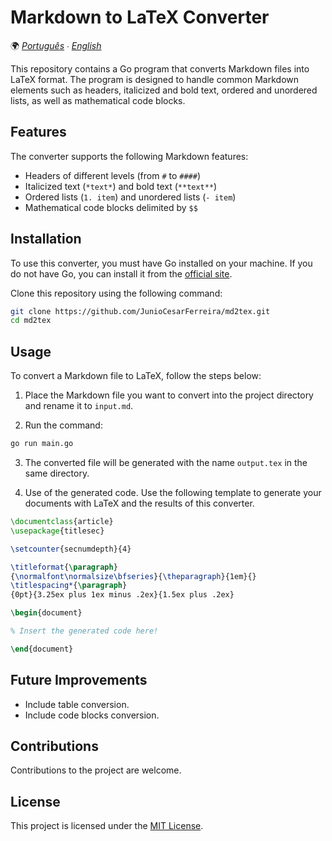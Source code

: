# Markdown to LaTeX Converter

🌍 *[Português](README.md) ∙ [English](README_en.md)*

This repository contains a Go program that converts Markdown files into LaTeX format. The program is designed to handle common Markdown elements such as headers, italicized and bold text, ordered and unordered lists, as well as mathematical code blocks.

## Features

The converter supports the following Markdown features:

- Headers of different levels (from `#` to `####`)
- Italicized text (`*text*`) and bold text (`**text**`)
- Ordered lists (`1. item`) and unordered lists (`- item`)
- Mathematical code blocks delimited by `$$`

## Installation

To use this converter, you must have Go installed on your machine. If you do not have Go, you can install it from the [official site](https://golang.org/dl/).

Clone this repository using the following command:

```bash
git clone https://github.com/JunioCesarFerreira/md2tex.git
cd md2tex
```

## Usage

To convert a Markdown file to LaTeX, follow the steps below:

1. Place the Markdown file you want to convert into the project directory and rename it to `input.md`.

2. Run the command:

```bash
go run main.go
```

3. The converted file will be generated with the name `output.tex` in the same directory.

4. Use of the generated code. Use the following template to generate your documents with LaTeX and the results of this converter.

```tex
\documentclass{article}
\usepackage{titlesec}

\setcounter{secnumdepth}{4}

\titleformat{\paragraph}
{\normalfont\normalsize\bfseries}{\theparagraph}{1em}{}
\titlespacing*{\paragraph}
{0pt}{3.25ex plus 1ex minus .2ex}{1.5ex plus .2ex}

\begin{document}

% Insert the generated code here!

\end{document}
```

## Future Improvements

- Include table conversion.
- Include code blocks conversion.

## Contributions

Contributions to the project are welcome.

## License

This project is licensed under the [MIT License](LICENSE).